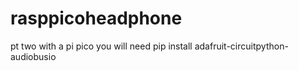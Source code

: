 # rasppicoheadphone
pt two with a pi pico 
you will need pip install adafruit-circuitpython-audiobusio
